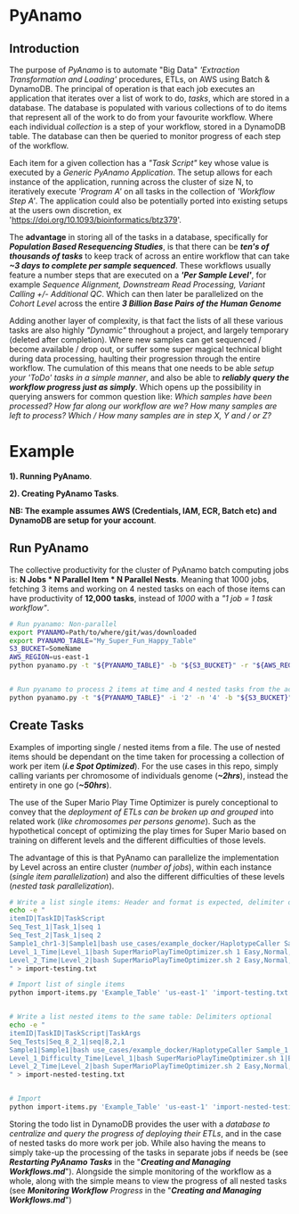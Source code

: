 # PyAnamo


## Introduction
The purpose of *PyAnamo* is to automate "Big Data" *'Extraction Transformation and Loading'* procedures, ETLs, on AWS using Batch &amp; DynamoDB. The principal of operation is that each job executes an application that iterates over a list of work to do, *tasks*, which are stored in a database. The database is populated with various collections of to do items that represent all of the work to do from your favourite workflow. Where each individual *collection* is a step of your workflow, stored in a DynamoDB table. The database can then be queried to monitor progress of each step of the workflow.

Each item for a given collection has a *"Task Script"* key whose value is executed by a *Generic PyAnamo Application*. The setup allows for each instance of the application, running across the cluster of size N, to iteratively execute *'Program A'* on all tasks in the collection of *'Workflow Step A'*. The application could also be potentially ported into existing setups at the users own discretion, ex 'https://doi.org/10.1093/bioinformatics/btz379'.

The **advantage** in storing all of the tasks in a database, specifically for ***Population Based Resequencing Studies***, is that there can be ***ten's of thousands of tasks*** to keep track of across an entire workflow that can take ***~3 days to complete per sample sequenced***. These workflows usually feature a number steps that are executed on a ***'Per Sample Level'***, for example *Sequence Alignment, Downstream Read Processing, Variant Calling +/- Additional QC*. Which can then later be parallelized on the *Cohort Level* across the entire ***3 Billion Base Pairs of the Human Genome***

Adding another layer of complexity, is that fact the lists of all these various tasks are also highly *"Dynamic"* throughout a project, and largely temporary (deleted after completion). Where new samples can get sequenced / become available / drop out, or suffer some super magical technical blight during data processing, haulting their progression through the entire workflow. The cumulation of this means that one needs to be able *setup your 'ToDo' tasks in a simple manner*, and also be able to ***reliably query the workflow progress just as simply***. Which opens up the possibility in querying answers for common question like: *Which samples have been processed? How far along our workflow are we? How many samples are left to process? Which / How many samples are in step X, Y and / or Z?*



# Example

**1). Running PyAnamo**.

**2). Creating PyAnamo Tasks**.

**NB: The example assumes AWS (Credentials, IAM, ECR, Batch etc) and DynamoDB are setup for your account**.



## Run PyAnamo

The collective productivity for the cluster of PyAnamo batch computing jobs is: **N Jobs * N Parallel Item * N Parallel Nests**. Meaning that 1000 jobs, fetching 3 items and working on 4 nested tasks on each of those items can have productivity of **12,000** **tasks**, instead of *1000* with a *"1 job = 1 task workflow"*.


```bash
# Run pyanamo: Non-parallel
export PYANAMO=Path/to/where/git/was/downloaded
export PYANAMO_TABLE="My_Super_Fun_Happy_Table"
S3_BUCKET=SomeName
AWS_REGION=us-east-1
python pyanamo.py -t "${PYANAMO_TABLE}" -b "${S3_BUCKET}" -r "${AWS_REGION}"


# Run pyanamo to process 2 items at time and 4 nested tasks from the active item for a wall / run time of 60 seconds
python pyanamo.py -t "${PYANAMO_TABLE}" -i '2' -n '4' -b "${S3_BUCKET}" -r "${AWS_REGION}" -w 60
```



## Create Tasks

Examples of importing single / nested items from a file. The use of nested items should be dependant on the time taken for processing a collection of work per item (***i.e Spot Optimized***). For the use cases in this repo, simply calling variants per chromosome of individuals genome (***~2hrs***), instead the entirety in one go (***~50hrs***).

The use of the Super Mario Play Time Optimizer is purely conceptional to convey that the *deployment of ETLs can be broken up and grouped* into related work (*like chromosomes per persons genome*). Such as the hypothetical concept of optimizing the play times for Super Mario based on training on different levels and the different difficulties of those levels. 

The advantage of this is that PyAnamo can parallelize the implementation by Level across an entire cluster (*number of jobs*), within each instance (*single item parallelization*) and also the different difficulties of these levels (*nested task parallelization*).

```bash
# Write a list single items: Header and format is expected, delimiter optional
echo -e "
itemID|TaskID|TaskScript
Seq_Test_1|Task_1|seq 1
Seq_Test_2|Task_1|seq 2
Sample1_chr1-3|Sample1|bash use_cases/example_docker/HaplotypeCaller Sample1 chr1,chr2,chr3
Level_1_Time|Level_1|bash SuperMarioPlayTimeOptimizer.sh 1 Easy,Normal,Hard
Level_2_Time|Level_2|bash SuperMarioPlayTimeOptimizer.sh 2 Easy,Normal,Hard
" > import-testing.txt

# Import list of single items
python import-items.py 'Example_Table' 'us-east-1' 'import-testing.txt' '|'


# Write a list nested items to the same table: Delimiters optional
echo -e "
itemID|TaskID|TaskScript|TaskArgs
Seq_Tests|Seq_8_2_1|seq|8,2,1
Sample1|Sample1|bash use_cases/example_docker/HaplotypeCaller Sample_1|chr1,chr2,chr3
Level_1_Difficulty_Time|Level_1|bash SuperMarioPlayTimeOptimizer.sh 1|Easy,Normal,Hard
Level_2_Time|Level_2|bash SuperMarioPlayTimeOptimizer.sh 2 Easy,Normal,Hard
" > import-nested-testing.txt


# Import
python import-items.py 'Example_Table' 'us-east-1' 'import-nested-testing.txt' '|' ','
```



Storing the todo list in DynamoDB provides the user with a *database to centralize and query the progress of deploying their ETLs*, and in the case of nested tasks do more work per job. While also having the means to simply take-up the processing of the tasks in separate jobs if needs be (see ***Restarting PyAnamo Tasks*** in the "***Creating and Managing Workflows.md***"). Alongside the simple monitoring of the workflow as a whole, along with the simple means to view the progress of all nested tasks (see ***Monitoring Workflow** Progress* in the "***Creating and Managing Workflows.md***")
